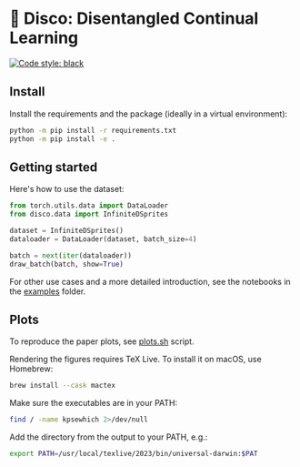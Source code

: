 # 🪩 Disco: Disentangled Continual Learning

<p align="left">
<a href="https://github.com/psf/black"><img alt="Code style: black" src="https://img.shields.io/badge/code%20style-black-000000.svg"></a>
</p>

## Install

Install the requirements and the package (ideally in a virtual environment):

```bash
python -m pip install -r requirements.txt
python -m pip install -e .
```

## Getting started

Here's how to use the dataset:

```python
from torch.utils.data import DataLoader
from disco.data import InfiniteDSprites

dataset = InfiniteDSprites()
dataloader = DataLoader(dataset, batch_size=4)

batch = next(iter(dataloader))
draw_batch(batch, show=True)
```

For other use cases and a more detailed introduction, see the notebooks in the [examples](examples/) folder.

## Plots

To reproduce the paper plots, see [plots.sh](plots/plots.sh) script.

Rendering the figures requires TeX Live. To install it on macOS, use Homebrew:

```bash
brew install --cask mactex
```

Make sure the executables are in your PATH:

```bash
find / -name kpsewhich 2>/dev/null
```

Add the directory from the output to your PATH, e.g.:

```bash
export PATH=/usr/local/texlive/2023/bin/universal-darwin:$PAT
```
